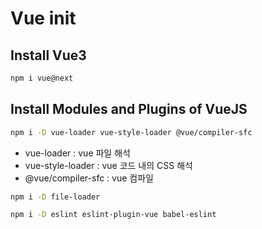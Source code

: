 # Vue init

## Install Vue3

```bash
npm i vue@next
```

## Install Modules and Plugins of VueJS

```bash
npm i -D vue-loader vue-style-loader @vue/compiler-sfc
```

- vue-loader : vue 파일 해석
- vue-style-loader : vue 코드 내의 CSS 해석
- @vue/compiler-sfc : vue 컴파일

```bash
npm i -D file-loader
```

```bash
npm i -D eslint eslint-plugin-vue babel-eslint
```
